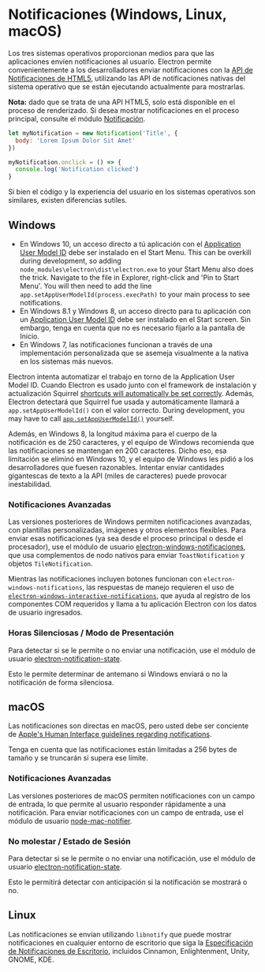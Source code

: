 # Notificaciones (Windows, Linux, macOS)

Los tres sistemas operativos proporcionan medios para que las aplicaciones envíen notificaciones al usuario. Electron permite convenientemente a los desarrolladores enviar notificaciones con la [API de Notificaciones de HTML5](https://notifications.spec.whatwg.org/), utilizando las API de notificaciones nativas del sistema operativo que se están ejecutando actualmente para mostrarlas.

**Nota:** dado que se trata de una API HTML5, solo está disponible en el proceso de renderizado. Si desea mostrar notificaciones en el proceso principal, consulte el módulo [Notificación](../api/notification.md).

```javascript
let myNotification = new Notification('Title', {
  body: 'Lorem Ipsum Dolor Sit Amet'
})

myNotification.onclick = () => {
  console.log('Notification clicked')
}
```

Si bien el código y la experiencia del usuario en los sistemas operativos son similares, existen diferencias sutiles.

## Windows
* En Windows 10, un acceso directo a tú aplicación con el [Application User Model ID](https://msdn.microsoft.com/en-us/library/windows/desktop/dd378459(v=vs.85).aspx) debe ser instalado en el Start Menu. This can be overkill during development, so adding `node_modules\electron\dist\electron.exe` to your Start Menu also does the trick. Navigate to the file in Explorer, right-click and 'Pin to Start Menu'. You will then need to add the line `app.setAppUserModelId(process.execPath)` to your main process to see notifications.
* En Windows 8.1 y Windows 8, un acceso directo para tu aplicación con un [Application User Model ID](https://msdn.microsoft.com/en-us/library/windows/desktop/dd378459(v=vs.85).aspx) debe ser instalado en el Start screen. Sin embargo, tenga en cuenta que no es necesario fijarlo a la pantalla de Inicio.
* En Windows 7, las notificaciones funcionan a través de una implementación personalizada que se asemeja visualmente a la nativa en los sistemas más nuevos.

Electron intenta automatizar el trabajo en torno de la Application User Model ID. Cuando Electron es usado junto con el framework de instalación y actualización Squirrel [shortcuts will automatically be set correctly](https://github.com/electron/windows-installer/blob/master/README.md#handling-squirrel-events). Además, Electron detectará que Squirrel fue usada y automáticamente llamará a `app.setAppUserModelId()` con el valor correcto. During development, you may have to call [`app.setAppUserModelId()`](../api/app.md#appsetappusermodelidid-windows) yourself.

Además, en Windows 8, la longitud máxima para el cuerpo de la notificación es de 250 caracteres, y el equipo de Windows recomienda que las notificaciones se mantengan en 200 caracteres. Dicho eso, esa limitación se eliminó en Windows 10, y el equipo de Windows les pidió a los desarrolladores que fuesen razonables. Intentar enviar cantidades gigantescas de texto a la API (miles de caracteres) puede provocar inestabilidad.

### Notificaciones Avanzadas

Las versiones posteriores de Windows permiten notificaciones avanzadas, con plantillas personalizadas, imágenes y otros elementos flexibles. Para enviar esas notificaciones (ya sea desde el proceso principal o desde el procesador), use el módulo de usuario [electron-windows-notificaciones](https://github.com/felixrieseberg/electron-windows-notifications), que usa complementos de nodo nativos para enviar `ToastNotification` y objetos `TileNotification`.

Mientras las notificaciones incluyen botones funcionan con `electron-windows-notifications`, las respuestas de manejo requieren el uso de [`electron-windows-interactive-notifications`](https://github.com/felixrieseberg/electron-windows-interactive-notifications), que ayuda al registro de los componentes COM requeridos y llama a tu aplicación Electron con los datos de usuario ingresados.

### Horas Silenciosas / Modo de Presentación

Para detectar si se le permite o no enviar una notificación, use el módulo de usuario [electron-notification-state](https://github.com/felixrieseberg/electron-notification-state).

Esto le permite determinar de antemano si Windows enviará o no la notificación de forma silenciosa.

## macOS

Las notificaciones son directas en macOS, pero usted debe ser conciente de [Apple's Human Interface guidelines regarding notifications](https://developer.apple.com/macos/human-interface-guidelines/system-capabilities/notifications/).

Tenga en cuenta que las notificaciones están limitadas a 256 bytes de tamaño y se truncarán si supera ese límite.

### Notificaciones Avanzadas

Las versiones posteriores de macOS permiten notificaciones con un campo de entrada, lo que permite al usuario responder rápidamente a una notificación. Para enviar notificaciones con un campo de entrada, use el módulo de usuario [node-mac-notifier](https://github.com/CharlieHess/node-mac-notifier).

### No molestar / Estado de Sesión

Para detectar si se le permite o no enviar una notificación, use el módulo de usuario [electron-notification-state](https://github.com/felixrieseberg/electron-notification-state).

Esto le permitirá detectar con anticipación si la notificación se mostrará o no.

## Linux

Las notificaciones se envían utilizando `libnotify` que puede mostrar notificaciones en cualquier entorno de escritorio que siga la [Especificación de Notificaciones de Escritorio](https://developer.gnome.org/notification-spec/), incluidos Cinnamon, Enlightenment, Unity, GNOME, KDE.
